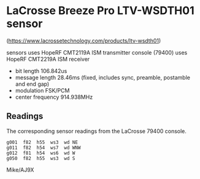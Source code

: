 # LaCrosse Breeze Pro LTV-WSDTH01 sensor
(https://www.lacrossetechnology.com/products/ltv-wsdth01)

sensors uses HopeRF CMT2119A ISM transmitter
console (79400) uses HopeRF CMT2219A ISM receiver

- bit length 106.842us
- message length 28.46ms (fixed, includes sync, preamble, postamble and end gap)
- modulation FSK/PCM
- center frequency 914.938MHz

## Readings

The corresponding sensor readings from the LaCrosse 79400 console.

    g001  f82  h55  ws3  wd NE
    g011  f82  h54  ws7  wd WNW
    g012  f81  h54  ws6  wd W
    g050  f82  h55  ws3  wd S

Mike/AJ9X

